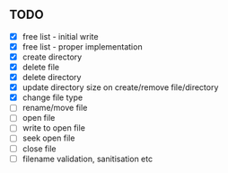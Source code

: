 ## TODO

  - [x] free list - initial write
  - [x] free list - proper implementation
  - [x] create directory
  - [x] delete file
  - [x] delete directory
  - [x] update directory size on create/remove file/directory
  - [x] change file type
  - [ ] rename/move file
  - [ ] open file
  - [ ] write to open file
  - [ ] seek open file
  - [ ] close file
  - [ ] filename validation, sanitisation etc
